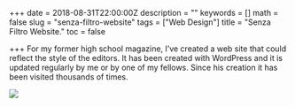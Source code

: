 +++
date = 2018-08-31T22:00:00Z
description = ""
keywords = []
math = false
slug = "senza-filtro-website"
tags = ["Web Design"]
title = "Senza Filtro Website."
toc = false

+++
For my former high school magazine, I’ve created a web site that could reflect the style of the editors. It has been created with WordPress and it is updated regularly by me or by one of my fellows. Since his creation it has been visited thousands of times.

![](/uploads/senza-filtro.jpg)